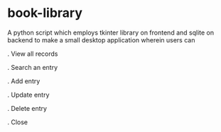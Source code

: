# book-library

A python script which employs tkinter library on frontend and sqlite on backend to make a small desktop application wherein users can

. View all records

. Search an entry

. Add entry

. Update entry

. Delete entry

. Close
